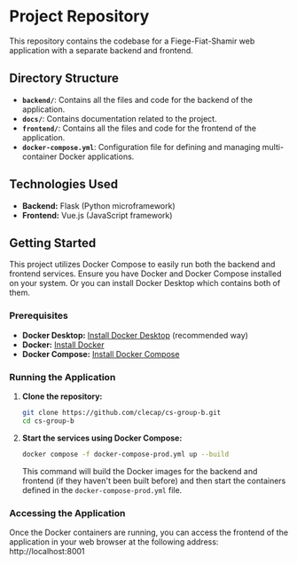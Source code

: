 # Project Repository

This repository contains the codebase for a Fiege-Fiat-Shamir web application with a separate backend and frontend.

## Directory Structure

* **`backend/`**: Contains all the files and code for the backend of the application.
* **`docs/`**: Contains documentation related to the project.
* **`frontend/`**: Contains all the files and code for the frontend of the application.
* **`docker-compose.yml`**: Configuration file for defining and managing multi-container Docker applications.

## Technologies Used

* **Backend:** Flask (Python microframework)
* **Frontend:** Vue.js (JavaScript framework)

## Getting Started

This project utilizes Docker Compose to easily run both the backend and frontend services. Ensure you have Docker and Docker Compose installed on your system. Or you can install Docker Desktop which contains both of them.
### Prerequisites

* **Docker Desktop:** [Install Docker Desktop](https://docs.docker.com/desktop/) (recommended way)
* **Docker:** [Install Docker](https://docs.docker.com/get-docker/)
* **Docker Compose:** [Install Docker Compose](https://docs.docker.com/compose/install/)

### Running the Application

1.  **Clone the repository:**
    ```bash
    git clone https://github.com/clecap/cs-group-b.git
    cd cs-group-b
    ```
2.  **Start the services using Docker Compose:**
    ```bash
    docker compose -f docker-compose-prod.yml up --build
    ```

    This command will build the Docker images for the backend and frontend (if they haven't been built before) and then start the containers defined in the `docker-compose-prod.yml` file.

### Accessing the Application

Once the Docker containers are running, you can access the frontend of the application in your web browser at the following address: http://localhost:8001
